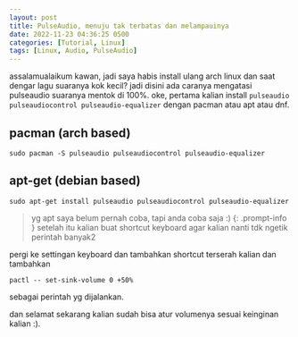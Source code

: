 ```yaml
---
layout: post
title: PulseAudio, menuju tak terbatas dan melampauinya
date: 2022-11-23 04:36:25 0500
categories: [Tutorial, Linux]
tags: [Linux, Audio, PulseAudio]
---
```


assalamualaikum kawan, jadi saya habis install ulang arch linux dan saat dengar lagu suaranya kok kecil?
jadi disini ada caranya mengatasi pulseaudio suaranya mentok di 100%.
oke, pertama kalian install 
`pulseaudio pulseaudiocontrol pulseaudio-equalizer`
dengan pacman atau apt atau dnf.
## pacman  (arch based)
```terminal
sudo pacman -S pulseaudio pulseaudiocontrol pulseaudio-equalizer
```
## apt-get  (debian based)
```terminal
sudo apt-get install pulseaudio pulseaudiocontrol pulseaudio-equalizer
```
> yg apt saya belum pernah coba, tapi anda coba saja :)
{: .prompt-info }
setelah itu kalian buat shortcut keyboard agar kalian nanti tdk ngetik perintah banyak2

pergi ke settingan keyboard dan tambahkan shortcut terserah kalian dan 
tambahkan
```
pactl -- set-sink-volume 0 +50%
```
sebagai perintah yg dijalankan.

dan selamat sekarang kalian sudah bisa atur volumenya sesuai keinginan kalian :).
